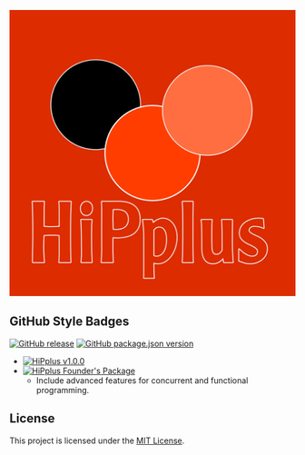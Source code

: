  
![HiPplus Logo](logo.png)
 

 

## GitHub Style Badges

[![GitHub release](https://img.shields.io/github/release/MAJD12358/HiPplus.svg)](https://github.com/MAJD12358/HiPplus)
[![GitHub package.json version](https://img.shields.io/github/package-json/v/MAJD12358/HiPplus.svg)](https://github.com/MAJD12358/HiPplus)
- [![HiPplus v1.0.0](https://img.shields.io/badge/HiPplus-v1.0.0-green)](https://github.com/MAJD12358/HiPplus/releases/tag/v1.0.0)
- [![HiPplus Founder's Package](https://img.shields.io/badge/HiPplus-Founder's%20Package-blue)](https://github.com/MAJD12358/HiPplus/packages/123456)
  - Include advanced features for concurrent and functional programming.
## License

This project is licensed under the [MIT License](LICENSE).
``` 
